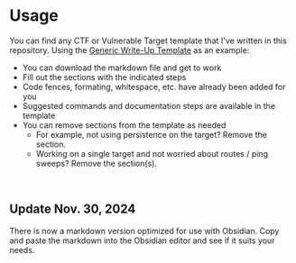 # Usage

You can find any CTF or Vulnerable Target template that I've written in this repository. Using the [Generic Write-Up Template](https://github.com/0xBEN/WriteupTemplates/blob/main/Generic-Writeup-Template.md) as an example:
* You can download the markdown file and get to work
* Fill out the sections with the indicated steps
* Code fences, formating, whitespace, etc. have already been added for you
* Suggested commands and documentation steps are available in the template
* You can remove sections from the template as needed
  * For example, not using persistence on the target? Remove the section.
  * Working on a single target and not worried about routes / ping sweeps? Remove the section(s).

<br>

## **Update Nov. 30, 2024**

There is now a markdown version optimized for use with Obsidian. Copy and paste the markdown into the Obsidian editor and see if it suits your needs.
